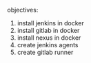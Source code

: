 objectives:
  1. install jenkins in docker
  2. install gitlab in docker
  3. install nexus in docker
  4. create jenkins agents
  5. create gitlab runner
  
